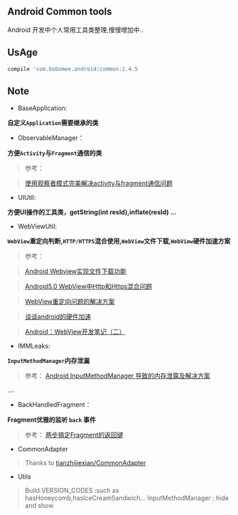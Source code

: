 Android Common tools
--------------------
Android 开发中个人常用工具类整理,慢慢增加中..

UsAge
-----

```groovy
compile 'com.bobomee.android:common:1.4.5
```


Note
----

- BaseApplication: 
 
 **自定义`Application`需要继承的类**

- ObservableManager：

**方便`Activity`与`Fragment`通信的类**

> 参考：

> [使用观察者模式完美解决activity与fragment通信问题](http://blog.csdn.net/wbwjx/article/details/51587887?locationNum=1&fps=1)

- UIUtil: 

**方便UI操作的工具类，getString(int resId),inflate(resId) ...**

- WebViewUtil:

**`WebView`重定向判断,`HTTP/HTTPS`混合使用,`WebView`文件下载,`WebView`硬件加速方案**

> 参考：

> [Android Webview实现文件下载功能](http://blog.csdn.net/fenglibing/article/details/6921160)

> [Android5.0 WebView中Http和Https混合问题](http://blog.csdn.net/luofen521/article/details/51783914)

> [WebView重定向问题的解决方案](http://blog.csdn.net/qq_33689414/article/details/51111691)

> [谈谈android的硬件加速](http://blog.csdn.net/fishmai/article/details/52398498)

> [Android：WebView开发笔记（二）](http://blog.alexwan1989.com/2016/01/21/Android%EF%BC%9AWebView%E5%BC%80%E5%8F%91%E7%AC%94%E8%AE%B0%EF%BC%88%E4%BA%8C%EF%BC%89/)

- IMMLeaks:

**`InputMethodManager`内存泄漏**

> 参考： [Android InputMethodManager 导致的内存泄露及解决方案](https://zhuanlan.zhihu.com/p/20828861?refer=zmywly8866)

....

- BackHandledFragment： 

**Fragment优雅的监听 `back` 事件**

> 参考： [两步搞定Fragment的返回键](http://www.jianshu.com/p/fff1ef649fc0)

- CommonAdapter

> Thanks to [tianzhijiexian/CommonAdapter](https://github.com/tianzhijiexian/CommonAdapter)

- Utils

> Build.VERSION_CODES :such as hasHoneycomb,hasIceCreamSandwich...
> InputMethodManager : hide and show